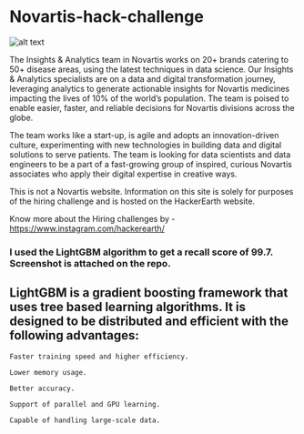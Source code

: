 # Novartis-hack-challenge

![alt text](https://img.etimg.com/thumb/width-640,height-480,imgsize-44702,resizemode-1,msid-74944569/novartis-scraps-sale-of-assets-including-covid-19-hopeful-to-indias-aurobindo.jpg)

The Insights & Analytics team in Novartis works on 20+ brands catering to 50+ disease areas, using the latest techniques in data science. Our Insights & Analytics specialists are on a data and digital transformation journey, leveraging analytics to generate actionable insights for Novartis medicines impacting the lives of 10% of the world’s population. The team is poised to enable easier, faster, and reliable decisions for Novartis divisions across the globe. 

The team works like a start-up, is agile and adopts an innovation-driven culture, experimenting with new technologies in building data and digital solutions to serve patients. The team is looking for data scientists and data engineers to be a part of a fast-growing group of inspired, curious Novartis associates who apply their digital expertise in creative ways.

This is not a Novartis website. Information on this site is solely for purposes of the hiring challenge and is hosted on the HackerEarth website.

Know more about the Hiring challenges by - https://www.instagram.com/hackerearth/

### I used the LightGBM algorithm to get a recall score of 99.7. Screenshot is attached on the repo.

## LightGBM is a gradient boosting framework that uses tree based learning algorithms. It is designed to be distributed and efficient with the following advantages:

    Faster training speed and higher efficiency.

    Lower memory usage.

    Better accuracy.

    Support of parallel and GPU learning.

    Capable of handling large-scale data.

